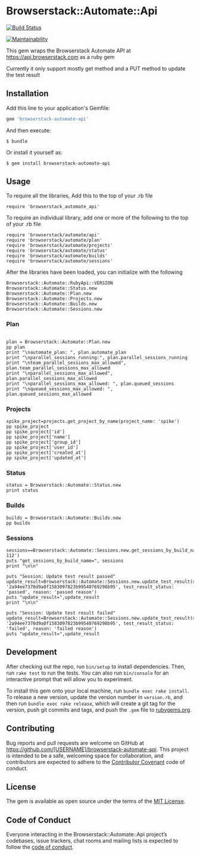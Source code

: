 # Browserstack::Automate::Api

[![Build Status](https://travis-ci.org/tchia04/browserstack-automate-api.svg?branch=master)](https://travis-ci.org/tchia04/browserstack-automate-api)

[![Maintainability](https://api.codeclimate.com/v1/badges/afcdb7ef887f4d898ff1/maintainability)](https://codeclimate.com/github/tchia04/browserstack-automate-api/maintainability)

This gem wraps the Browserstack Automate API at https://api.browserstack.com as a ruby gem

Currently it only support mostly get method and a PUT method to update the test result

## Installation

Add this line to your application's Gemfile:

```ruby
gem 'browserstack-automate-api'
```

And then execute:

    $ bundle

Or install it yourself as:

    $ gem install browserstack-automate-api

## Usage

To require all the libraries,  Add this to the top of your .rb file
```
require 'browserstack_automate_api'
```

To require an individual library, add one or more of the following to the top of your .rb file
```
require 'browserstack/automate/api'
require 'browserstack/automate/plan'
require 'browserstack/automate/projects'
require 'browserstack/automate/status'
require 'browserstack/automate/builds'
require 'browserstack/automate/sessions'
```

After the libraries have been loaded, you can initialize with the following

```
Browserstack::Automate::RubyApi::VERSION
Browserstack::Automate::Status.new
Browserstack::Automate::Plan.new
Browserstack::Automate::Projects.new
Browserstack::Automate::Builds.new
Browserstack::Automate::Sessions.new
```

### Plan
```

plan = Browserstack::Automate::Plan.new
pp plan
print "\nautomate_plan: ", plan.automate_plan
print "\nparallel_sessions_running:", plan.parallel_sessions_running
print "\nteam_parallel_sessions_max_allowed", plan.team_parallel_sessions_max_allowed
print "\nparallel_sessions_max_allowed", plan.parallel_sessions_max_allowed
print "\nparallel_sessions_max_allowed: ", plan.queued_sessions
print "\nqueued_sessions_max_allowed: ", plan.queued_sessions_max_allowed
```

### Projects
```
spike_project=projects.get_project_by_name(project_name: 'spike')
pp spike_project
pp spike_project['id']
pp spike_project['name']
pp spike_project['group_id']
pp spike_project['user_id']
pp spike_project['created_at']
pp spike_project['updated_at']
```

### Status
```
status = Browserstack::Automate::Status.new
print status
```

### Builds
```
builds = Browserstack::Automate::Builds.new
pp builds
```

### Sessions
```
sessions==Browserstack::Automate::Sessions.new.get_sessions_by_build_name('browserstack_login_desktop-112')
puts "get_sessions_by_build_name=", sessions
print "\n\n"

puts "Session: Update test result passed"
update_result=Browserstack::Automate::Sessions.new.update_test_result(session_id: '2a94ee7370d9a0f1583097823b99540769298b95', test_result_status: 'passed', reason: 'passed reason')
puts "update_result=",update_result
print "\n\n"

puts "Session: Update test result failed"
update_result=Browserstack::Automate::Sessions.new.update_test_result(session_id: '2a94ee7370d9a0f1583097823b99540769298b95', test_result_status: 'failed', reason: 'failed reason')
puts "update_result=",update_result
```

## Development

After checking out the repo, run `bin/setup` to install dependencies. Then, run `rake test` to run the tests. You can also run `bin/console` for an interactive prompt that will allow you to experiment.

To install this gem onto your local machine, run `bundle exec rake install`. To release a new version, update the version number in `version.rb`, and then run `bundle exec rake release`, which will create a git tag for the version, push git commits and tags, and push the `.gem` file to [rubygems.org](https://rubygems.org).

## Contributing

Bug reports and pull requests are welcome on GitHub at https://github.com/[USERNAME]/browserstack-automate-api. This project is intended to be a safe, welcoming space for collaboration, and contributors are expected to adhere to the [Contributor Covenant](http://contributor-covenant.org) code of conduct.

## License

The gem is available as open source under the terms of the [MIT License](https://opensource.org/licenses/MIT).

## Code of Conduct

Everyone interacting in the Browserstack::Automate::Api project’s codebases, issue trackers, chat rooms and mailing lists is expected to follow the [code of conduct](https://github.com/[USERNAME]/browserstack-automate-api/blob/master/CODE_OF_CONDUCT.md).
